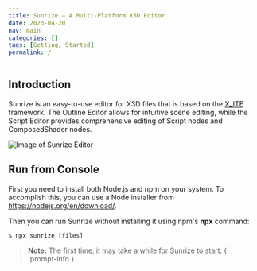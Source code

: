 ```yaml
---
title: Sunrize — A Multi-Platform X3D Editor
date: 2023-04-20
nav: main
categories: []
tags: [Getting, Started]
permalink: /
---
```

## Introduction

Sunrize is an easy-to-use editor for X3D files that is based on the [X_ITE](/x_ite/) framework. The Outline Editor allows for intuitive scene editing, while the Script Editor provides comprehensive editing of Script nodes and ComposedShader nodes.

![Image of Sunrize Editor](/assets/img/sunrize.png)

## Run from Console

First you need to install both Node.js and npm on your system. To accomplish this, you can use a Node installer from <https://nodejs.org/en/download/>.

Then you can run Sunrize without installing it using npm's **npx** command:

```console
$ npx sunrize [files]
```

>**Note:** The first time, it may take a while for Sunrize to start.
{: .prompt-info }

<!--
## Download

* [Windows Installer](https://www.googleapis.com/drive/v3/files/1-BT2Zy4u89Eq0NLN4PhTxqkHTsxMLFpn?alt=media&key=AIzaSyBS1kY_jt2w1Ozw72iVPEjJ9wbPfrFU1f8)
* [macOS dmg](https://www.googleapis.com/drive/v3/files/1-AOnFonany3D0Inrwp2JlX8yXr-ILy2V?alt=media&key=AIzaSyBS1kY_jt2w1Ozw72iVPEjJ9wbPfrFU1f8)
 -->
